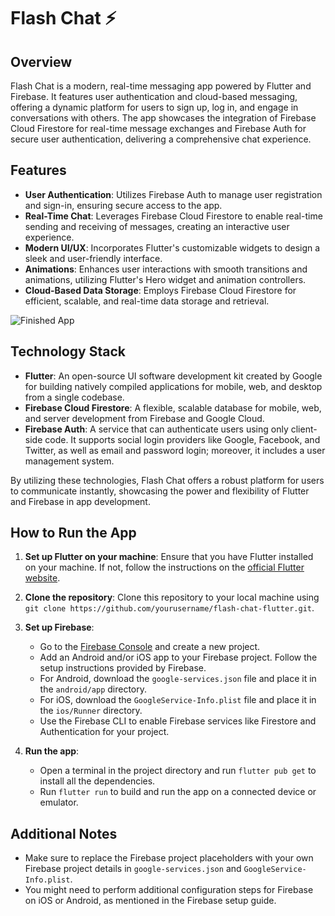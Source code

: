 # Flash Chat ⚡️

## Overview

Flash Chat is a modern, real-time messaging app powered by Flutter and Firebase. It features user authentication and cloud-based messaging, offering a dynamic platform for users to sign up, log in, and engage in conversations with others. The app showcases the integration of Firebase Cloud Firestore for real-time message exchanges and Firebase Auth for secure user authentication, delivering a comprehensive chat experience.

## Features

- **User Authentication**: Utilizes Firebase Auth to manage user registration and sign-in, ensuring secure access to the app.
- **Real-Time Chat**: Leverages Firebase Cloud Firestore to enable real-time sending and receiving of messages, creating an interactive user experience.
- **Modern UI/UX**: Incorporates Flutter's customizable widgets to design a sleek and user-friendly interface.
- **Animations**: Enhances user interactions with smooth transitions and animations, utilizing Flutter's Hero widget and animation controllers.
- **Cloud-Based Data Storage**: Employs Firebase Cloud Firestore for efficient, scalable, and real-time data storage and retrieval.

![Finished App](https://github.com/londonappbrewery/Images/blob/master/flash_chat_flutter_demo.gif)

## Technology Stack

- **Flutter**: An open-source UI software development kit created by Google for building natively compiled applications for mobile, web, and desktop from a single codebase.
- **Firebase Cloud Firestore**: A flexible, scalable database for mobile, web, and server development from Firebase and Google Cloud.
- **Firebase Auth**: A service that can authenticate users using only client-side code. It supports social login providers like Google, Facebook, and Twitter, as well as email and password login; moreover, it includes a user management system.

By utilizing these technologies, Flash Chat offers a robust platform for users to communicate instantly, showcasing the power and flexibility of Flutter and Firebase in app development.
## How to Run the App

1. **Set up Flutter on your machine**: Ensure that you have Flutter installed on your machine. If not, follow the instructions on the [official Flutter website](https://flutter.dev/docs/get-started/install).

2. **Clone the repository**: Clone this repository to your local machine using `git clone https://github.com/yourusername/flash-chat-flutter.git`.

3. **Set up Firebase**:
    - Go to the [Firebase Console](https://console.firebase.google.com/) and create a new project.
    - Add an Android and/or iOS app to your Firebase project. Follow the setup instructions provided by Firebase.
    - For Android, download the `google-services.json` file and place it in the `android/app` directory.
    - For iOS, download the `GoogleService-Info.plist` file and place it in the `ios/Runner` directory.
    - Use the Firebase CLI to enable Firebase services like Firestore and Authentication for your project.

4. **Run the app**:
    - Open a terminal in the project directory and run `flutter pub get` to install all the dependencies.
    - Run `flutter run` to build and run the app on a connected device or emulator.

## Additional Notes

- Make sure to replace the Firebase project placeholders with your own Firebase project details in `google-services.json` and `GoogleService-Info.plist`.
- You might need to perform additional configuration steps for Firebase on iOS or Android, as mentioned in the Firebase setup guide.





